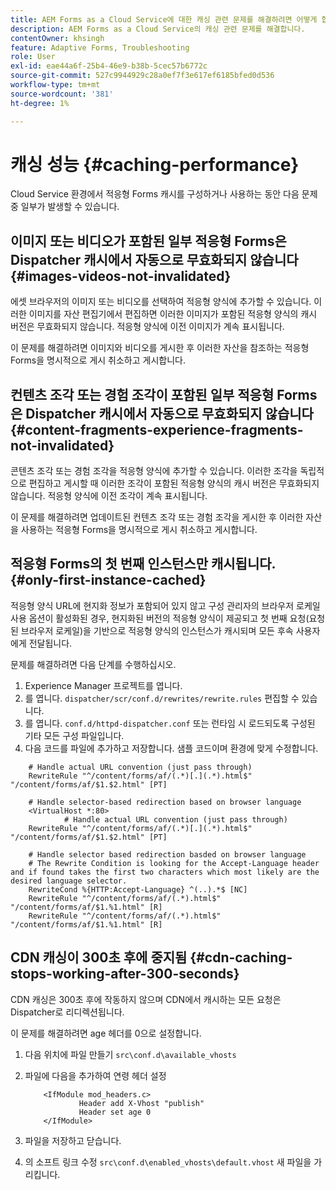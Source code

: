 ```yaml
---
title: AEM Forms as a Cloud Service에 대한 캐싱 관련 문제를 해결하려면 어떻게 합니까?
description: AEM Forms as a Cloud Service의 캐싱 관련 문제를 해결합니다.
contentOwner: khsingh
feature: Adaptive Forms, Troubleshooting
role: User
exl-id: eae44a6f-25b4-46e9-b38b-5cec57b6772c
source-git-commit: 527c9944929c28a0ef7f3e617ef6185bfed0d536
workflow-type: tm+mt
source-wordcount: '381'
ht-degree: 1%

---
```


# 캐싱 성능 {#caching-performance}

Cloud Service 환경에서 적응형 Forms 캐시를 구성하거나 사용하는 동안 다음 문제 중 일부가 발생할 수 있습니다.

## 이미지 또는 비디오가 포함된 일부 적응형 Forms은 Dispatcher 캐시에서 자동으로 무효화되지 않습니다 {#images-videos-not-invalidated}

에셋 브라우저의 이미지 또는 비디오를 선택하여 적응형 양식에 추가할 수 있습니다. 이러한 이미지를 자산 편집기에서 편집하면 이러한 이미지가 포함된 적응형 양식의 캐시 버전은 무효화되지 않습니다. 적응형 양식에 이전 이미지가 계속 표시됩니다.

이 문제를 해결하려면 이미지와 비디오를 게시한 후 이러한 자산을 참조하는 적응형 Forms을 명시적으로 게시 취소하고 게시합니다.

## 컨텐츠 조각 또는 경험 조각이 포함된 일부 적응형 Forms은 Dispatcher 캐시에서 자동으로 무효화되지 않습니다 {#content-fragments-experience-fragments-not-invalidated}

콘텐츠 조각 또는 경험 조각을 적응형 양식에 추가할 수 있습니다. 이러한 조각을 독립적으로 편집하고 게시할 때 이러한 조각이 포함된 적응형 양식의 캐시 버전은 무효화되지 않습니다. 적응형 양식에 이전 조각이 계속 표시됩니다.

이 문제를 해결하려면 업데이트된 컨텐츠 조각 또는 경험 조각을 게시한 후 이러한 자산을 사용하는 적응형 Forms을 명시적으로 게시 취소하고 게시합니다.

## 적응형 Forms의 첫 번째 인스턴스만 캐시됩니다. {#only-first-instance-cached}

적응형 양식 URL에 현지화 정보가 포함되어 있지 않고 구성 관리자의 브라우저 로케일 사용 옵션이 활성화된 경우, 현지화된 버전의 적응형 양식이 제공되고 첫 번째 요청(요청된 브라우저 로케일)을 기반으로 적응형 양식의 인스턴스가 캐시되며 모든 후속 사용자에게 전달됩니다.

문제를 해결하려면 다음 단계를 수행하십시오.

1. Experience Manager 프로젝트를 엽니다.
1. 를 엽니다. `dispatcher/scr/conf.d/rewrites/rewrite.rules` 편집할 수 있습니다.
1. 를 엽니다. `conf.d/httpd-dispatcher.conf` 또는 런타임 시 로드되도록 구성된 기타 모든 구성 파일입니다.
1. 다음 코드를 파일에 추가하고 저장합니다. 샘플 코드이며 환경에 맞게 수정합니다.

```shellscript
    # Handle actual URL convention (just pass through)
    RewriteRule "^/content/forms/af/(.*)[.](.*).html$" "/content/forms/af/$1.$2.html" [PT]
    
    # Handle selector-based redirection based on browser language
    <VirtualHost *:80>
            # Handle actual URL convention (just pass through)
    RewriteRule "^/content/forms/af/(.*)[.](.*).html$" "/content/forms/af/$1.$2.html" [PT]

    # Handle selector based redirection basded on browser language
    # The Rewrite Condition is looking for the Accept-Language header and if found takes the first two characters which most likely are the desired language selector.
    RewriteCond %{HTTP:Accept-Language} ^(..).*$ [NC]
    RewriteRule "^/content/forms/af/(.*).html$" "/content/forms/af/$1.%1.html" [R]
    RewriteRule "^/content/forms/af/(.*).html$" "/content/forms/af/$1.%1.html" [R]
```

## CDN 캐싱이 300초 후에 중지됨 {#cdn-caching-stops-working-after-300-seconds}

CDN 캐싱은 300초 후에 작동하지 않으며 CDN에서 캐시하는 모든 요청은 Dispatcher로 리디렉션됩니다.

이 문제를 해결하려면 age 헤더를 0으로 설정합니다.

1. 다음 위치에 파일 만들기 `src\conf.d\available_vhosts`

1. 파일에 다음을 추가하여 연령 헤더 설정

   ```shellscript
       <IfModule mod_headers.c>
               Header add X-Vhost "publish"
               Header set age 0
       </IfModule>
   ```

1. 파일을 저장하고 닫습니다.
1. 의 소프트 링크 수정 `src\conf.d\enabled_vhosts\default.vhost` 새 파일을 가리킵니다.

